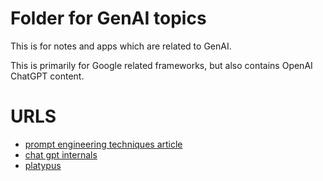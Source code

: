 # Folder for GenAI topics

This is for notes and apps which are related to GenAI.

This is primarily for Google related frameworks, but also contains OpenAI ChatGPT content.

# URLS

* [prompt engineering techniques article](https://cobusgreyling.medium.com/12-prompt-engineering-techniques-644481c857aa)
* [chat gpt internals](https://towardsdatascience.com/inside-gpt-i-1e8840ca8093)
* [platypus](https://levelup.gitconnected.com/platypus-quick-cheap-and-powerful-llm-404b86af8755)





